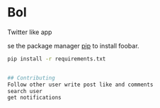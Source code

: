 # Bol
Twitter like app 


se the package manager [pip](https://pip.pypa.io/en/stable/) to install foobar.

```bash
pip install -r requirements.txt


## Contributing
Follow other user write post like and comments 
search user 
get notifications
